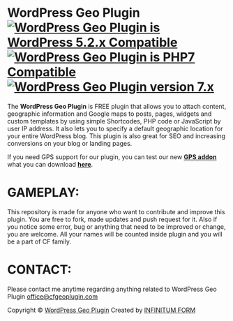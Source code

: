 WordPress Geo Plugin [<img class="aligncenter" src="https://plugintests.com/plugins/cf-geoplugin/wp-badge.svg" alt="WordPress Geo Plugin is WordPress 5.2.x Compatible">](https://plugintests.com/plugins/cf-geoplugin/latest) [<img class="aligncenter" src="https://plugintests.com/plugins/cf-geoplugin/php-badge.svg" alt="WordPress Geo Plugin is PHP7 Compatible">](https://plugintests.com/plugins/cf-geoplugin/latest) [<img class="aligncenter" src="https://img.shields.io/badge/CF%20GeoPlugin-7.X-green.svg" alt="WordPress Geo Plugin version 7.x">](https://cfgeoplugin.com)
========

The **WordPress Geo Plugin** is FREE plugin that allows you to attach content, geographic information and Google maps to posts, pages, widgets and custom templates by using simple Shortcodes, PHP code or JavaScript by user IP address. It also lets you to specify a default geographic location for your entire WordPress blog. This plugin is also great for SEO and increasing conversions on your blog or landing pages.

If you need GPS support for our plugin, you can test our new **[GPS addon](https://github.com/CreativForm/wordpress-geoplugin-gps)** what you can download **[here](https://github.com/CreativForm/wordpress-geoplugin-gps)**.

GAMEPLAY:
========

This repository is made for anyone who want to contribute and improve this plugin. You are free to fork, made updates and push request for it. Also if you notice some error, bug or anything that need to be improved or change, you are welcome. All your names will be counted inside plugin and you will be a part of CF family.

CONTACT:
========

Please contact me anytime regarding anything related to WordPress Geo Plugin office@cfgeoplugin.com

Copyright &copy; [WordPress Geo Plugin](https://cfgeoplugin.com)
Created by [INFINITUM FORM](https://infinitumform.com)
